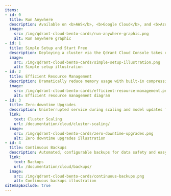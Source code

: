 ```yaml
---
items:
- id: 0
  title: Run Anywhere
  description: Available on <b>AWS</b>, <b>Google Cloud</b>, and <b>Azure</b> regions globally for deployment flexibility and quick data access.
  image:
    src: /img/qdrant-cloud-bento-cards/run-anywhere-graphic.png
    alt: Run anywhere graphic
- id: 1
  title: Simple Setup and Start Free
  description: Deploying a cluster via the Qdrant Cloud Console takes only a few seconds and scales up as needed.
  image:
    src: /img/qdrant-cloud-bento-cards/simple-setup-illustration.png
    alt: Simple setup illustration
- id: 2
  title: Efficient Resource Management
  description: Dramatically reduce memory usage with built-in compression options and offload data to disk.
  image:
    src: /img/qdrant-cloud-bento-cards/efficient-resource-management.png
    alt: Efficient resource management diagram
- id: 3
  title: Zero-downtime Upgrades
  description: Uninterrupted service during scaling and model updates for continuous operation and deployment flexibility.
  link:
    text: Cluster Scaling
    url: /documentation/cloud/cluster-scaling/
  image:
    src: /img/qdrant-cloud-bento-cards/zero-downtime-upgrades.png
    alt: Zero downtime upgrades illustration
- id: 4
  title: Continuous Backups
  description: Automated, configurable backups for data safety and easy restoration to previous states.
  link:
    text: Backups
    url: /documentation/cloud/backups/
  image:
    src: /img/qdrant-cloud-bento-cards/continuous-backups.png
    alt: Continuous backups illustration
sitemapExclude: true
---
```

